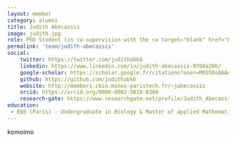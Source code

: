 ```yaml
---
layout: member
category: alumni
title: Judith Abécassis
image: judith.jpg
role: PhD Student (in co-supervision with the <a target="blank" href="http://cbio.mines-paristech.fr/">CBIO</a>)
permalink: 'team/judith-abecassis'
social:
    twitter: https://twitter.com/judithabk6
    linkedin: https://www.linkedin.com/in/judith-abecassis-0760a26b/
    google-scholar: https://scholar.google.fr/citations?user=M055Oo8AAAAJ&hl=fr
    github: https://github.com/judithabk6
    website: http://members.cbio.mines-paristech.fr/~jabecassis
    orcid: https://orcid.org/0000-0002-5818-8304
    research-gate: https://www.researchgate.net/profile/Judith_Abecassis
education:
 - ENS (Paris) - Undergraduate in Biology & Master of applied Mathematics
---
```


komoimo
